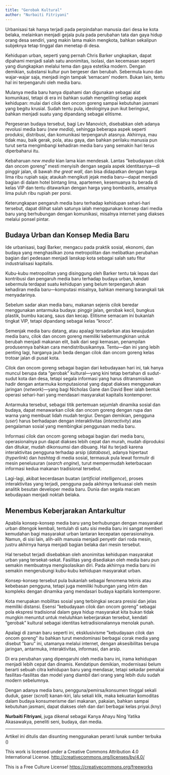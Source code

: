 ```yaml
---
title: "Gerobak Kultural"
author: "Nurbaiti Fitriyani"
---
```


Urbanisasi tak hanya terjadi pada perpindahan manusia dari desa ke kota belaka, melainkan menjadi gejala pula pada perubahan tata dan gaya hidup orang desa sendiri, yang makin lama makin mengkota, bahkan sekalipun subjeknya tetap tinggal dan menetap di desa.

Kehidupan urban, seperti yang pernah Chris Barker ungkapkan, dapat dipahami menjadi salah satu anonimitas, isolasi, dan kecemasan seperti yang diungkapkan melalui tema dan gaya estetika modern. Dengan demikian, substansi kultur pun bergeser dan berubah. Sebermula kuno dan wajar-wajar saja, menjadi ingin tampak ’semacam’ modern. Bukan lain, tentu hal ini terpengaruhi oleh media baru.

Mulanya media baru hanya dipahami dan digunakan sebagai alat komunikasi, tetapi di era ini bahkan sudah mengelilingi setiap aspek kehidupan: mulai dari cilok dan oncom goreng sampai kebutuhan jasmani yang begitu krusial. Sudah tentu pula, ideologinya pun ikut beringsut, bahkan menjadi suatu yang dipandang sebagai elitisme.

Pergeseran budaya tersebut, bagi Lev Manovich, disebabkan oleh adanya revolusi media baru (*new media*), sehingga beberapa aspek seperti produksi, distribusi, dan komunikasi terpengaruh atasnya. Akhirnya, mau tidak mau, baik gerak, pola, atau gaya, dan bahkan perilaku manusia pun turut serta mengimbangi kehadiran media baru yang semakin hari terus diperbaharui itu.

Kebaharuan *new media* kian lama kian mendesak. Lantas ”kebudayaan cilok dan oncom goreng” mesti menyisih dengan segala aspek identitasnya—di pinggir jalan, di bawah *the great wall*, dan bisa didapatkan dengan harga lima ribu rupiah saja; ataukah mengikuti jejak media baru—dapat menjadi bagian di dalam hotel bintang lima, apartemen, kesemuanya itu berada di kelas VIP dan tentu ditawarkan dengan harga yang bombastis, amsalnya lima puluh ribu rupiah per porsi.

Keterungkapan pengaruh media baru terhadap kehidupan sehari-hari tersebut, dapat dilihat salah satunya ialah menggunakan konsep dari media baru yang berhubungan dengan komunikasi, misalnya internet yang diakses melalui ponsel pintar.

## Budaya Urban dan Konsep Media Baru

Ide urbanisasi, bagi Barker, mengacu pada praktik sosial, ekonomi, dan budaya yang menghasilkan zona metropolitan dan melibatkan perubahan bagian dari pedesaan menjadi lanskap kota sebagai salah satu fitur industrialisasi kapitalis.

Kubu-kubu metropolitan yang disinggung oleh Barker tentu tak lepas dari kontribusi dan pengaruh media baru terhadap budaya urban, kendati sebermula terdapat suatu kehidupan yang belum terpengaruh akan kehadiran media baru—komputasi misalnya, bahkan memang barangkali tak menyadarinya.

Sebelum sadar akan media baru, makanan sejenis cilok beredar menggunakan antarmuka budaya: pinggir jalan, gerobak kecil, bungkus plastik, bumbu kacang, saus dan kecap. Elitisme semacam ini bukanlah tingkat VIP, tetapi dipandang sebagai kelas ”kroco”.

Semenjak media baru datang, atau apalagi tersadarkan atas kewujudan media baru, cilok dan oncom goreng memiliki kebermungkinan untuk berubah menjadi makanan elit, baik dari segi kemasan, penampilan produsennya bahkan cara mendistribusikannya. Tentu—dan ini yang lebih penting lagi, harganya jauh beda dengan cilok dan oncom goreng kelas trotoar jalan di pusat kota.

Cilok dan oncom goreng sebagai bagian dari kebudayaan hari ini, tak hanya muncul berupa data ”gerobak” kultural—yang kini tetap bertahan di sudut-sudut kota dan desa, tetapi segala informasi yang harus ditransmisikan hadir dengan antarmuka komputasional yang dapat diakses menggunakan jaringan (*network*)—yang bagi Nicholas Gane dan David Beer ialah bentuk operasi sehari-hari yang mendasari masyarakat kapitalis kontemporer.

Antarmuka tersebut, sebagai titik pertemuan sejumlah dinamika sosial dan budaya, dapat menawarkan cilok dan oncom goreng dengan rupa dan warna yang membuat lidah mudah tergiur. Dengan demikian, pengguna (*user*) harus berhadapan dengan interaktivitas (*interactivity*) atas pengalaman sosial yang membingkai penggunaan media baru.

Informasi cilok dan oncom goreng sebagai bagian dari media baru, operasionalnya pun dapat diakses lebih cepat dan murah, mudah diproduksi dan ditukar, mudah dikonsumsi dan dibuang. Hal itu terjadi karena interaktivitas pengguna terhadap arsip (*database*), adanya hipertaut (*hyperlink*) dan *hashtag* di media sosial, termasuk pula lewat formulir di mesin penelusuran (*search engine*), turut mempermudah keterbacaan informasi kedua makanan tradisional tersebut.

Lagi-lagi, akibat kecerdasan buatan (*artificial intelligence*), proses interaktivitas yang terjadi, pengguna pada akhirnya terkuasai oleh mesin analitik besutan developer media baru. Dunia dan segala macam kebudayaan menjadi noktah belaka. 

## Menembus Keberjarakan Antarkultur

Apabila konsep-konsep media baru yang berhubungan dengan masyarakat urban ditengok kembali, tentulah di satu sisi media baru ini sangat memberi kemudahan bagi masyarakat urban lantaran kecepatan operasionalnya. Namun, di sisi lain, alih-alih manusia menjadi penyetir dari roda mesin, justru akhirnya hanya menjadi bagian belaka dari mesin tersebut.

Hal tersebut terjadi disebabkan oleh anonimitas kehidupan masyarakat urban yang tersekat-sekat. Fasilitas yang disediakan oleh media baru pun semakin membuatnya mengisolasikan diri. Pada akhirnya media baru ini semakin mengerubungi kubu-kubu kehidupan masyarakat urban.

Konsep-konsep tersebut pula bukanlah sebagai fenomena teknis atau kebebasan pengguna, tetapi juga memiliki hubungan yang intim dan kompleks dengan dinamika yang mendasari budaya kapitalis kontemporer.

Kota merupakan mobilitas sosial yang terbingkai secara presisi dan jelas memiliki distansi. Esensi ”kebudayaan cilok dan oncom goreng” sebagai pola ekspresi tradisional dalam gaya hidup masyarakat kita bukan tidak mungkin menuntut untuk meluluhkan keberjarakan tersebut, kendati ”gerobak” kultural sebagai identitas ketradisionalannya menolak punah.

Apalagi di zaman baru seperti ini, eksklusivisme ”kebudayaan cilok dan oncom goreng” itu bahkan turut mendominasi berbagai corak media yang disebut ”baru” ini, utamanya melalui internet, dengan aksesibilitas berupa jaringan, antarmuka, interaktivitas, informasi, dan arsip.

Di era perubahan yang dipengaruhi oleh media baru ini, irama kehidupan menjadi lebih cepat dan dinamis. Kendatipun demikian, modernisasi belum berarti sebuah citra kehidupan baru yang mendasar, tetapi sekadar pemakai fasilitas-fasilitas dan model yang diambil dari orang yang lebih dulu sudah modern sebelumnya.

Dengan adanya media baru, pengguna/pemirsa/konsumen tinggal sekali duduk, gaser (*scroll*) kanan-kiri, lalu sekali klik, maka kekuatan komoditas dalam budaya konsumerisme dari makanan, pakaian, bahkan sampai kebutuhan jasmani, dapat diakses oleh dan dari berbagai kelas priyai.(kny)

**Nurbaiti Fitriyani**, juga dikenal sebagai Kanya Ahayu Ning Yatika Akasawakya, peneliti seni, budaya, dan media.

---

Artikel ini ditulis dan disunting menggunakan peranti lunak sumber terbuka ()

This work is licensed under a Creative Commons Attribution 4.0 International License. http://creativecommons.org/licenses/by/4.0/

This is a Free Culture License! https://creativecommons.org/freeworks